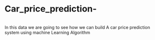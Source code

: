 # Car_price_prediction-
<br>
In this data we are going to see how we can build A car price prediction system using machine Learning Algorithm

